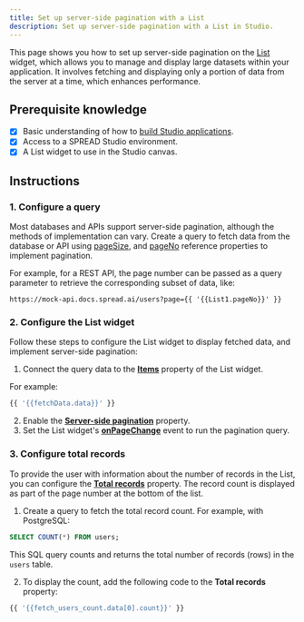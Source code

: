 ```yaml
---
title: Set up server-side pagination with a List
description: Set up server-side pagination with a List in Studio.
---
```


<!--
README

For guidance on how to write documenation, see https://dev.stage.spread.ai/docs/contributor/guide.html. Contact Documentation when this document is ready for review.
-->

This page shows you how to set up server-side pagination on the [List](../reference/widgets/list.md) widget, which allows you to manage and display large datasets within your application. It involves fetching and displaying only a portion of data from the server at a time, which enhances performance.

## Prerequisite knowledge

- [x] Basic understanding of how to [build Studio applications](../creating-studio-applications.md).
- [x] Access to a SPREAD Studio environment.
- [x] A List widget to use in the Studio canvas.

## Instructions


### 1. Configure a query

Most databases and APIs support server-side pagination, although the methods of implementation can vary. Create a query to fetch data from the database or API using [pageSize](../reference/widgets/list.md#pagesize-number), and [pageNo](../reference/widgets/list.md#pageno-number) reference properties to implement pagination.

For example, for a REST API, the page number can be passed as a query parameter to retrieve the corresponding subset of data, like:

```api
https://mock-api.docs.spread.ai/users?page={{ '{{List1.pageNo}}' }}
```

### 2. Configure the List widget

Follow these steps to configure the List widget to display fetched data, and implement server-side pagination:

1. Connect the query data to the [**Items**](../reference/widgets/list.md#items-string) property of the List widget.

For example:

```js
{{ '{{fetchData.data}}' }}
```

2. Enable the [**Server-side pagination**](../reference/widgets/list.md#server-side-pagination) property.
3. Set the List widget's [**onPageChange**](../reference/widgets/list.md#onpagechange) event to run the pagination query.


### 3. Configure total records

To provide the user with information about the number of records in the List, you can configure the [**Total records**](../reference/widgets/list.md#total-records-number) property. The record count is displayed as part of the page number at the bottom of the list.

1. Create a query to fetch the total record count. For example, with PostgreSQL:

```sql
SELECT COUNT(*) FROM users;
```

This SQL query counts and returns the total number of records (rows) in the `users` table.

2. To display the count, add the following code to the **Total records** property:

```js
{{ '{{fetch_users_count.data[0].count}}' }}
```

